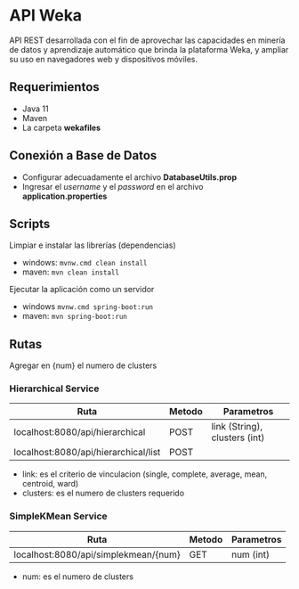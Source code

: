 # API Weka

API REST desarrollada con el fin de aprovechar las capacidades en minería de datos y aprendizaje automático que brinda la plataforma Weka, y ampliar su uso en navegadores web y dispositivos móviles.

## Requerimientos

- Java 11
- Maven
- La carpeta **wekafiles**

## Conexión a Base de Datos

- Configurar adecuadamente el archivo **DatabaseUtils.prop**
- Ingresar el *username* y el *password* en el archivo **application.properties**

## Scripts

Limpiar e instalar las librerías (dependencias)
- windows: `mvnw.cmd clean install`
- maven: `mvn clean install`

Ejecutar la aplicación como un servidor
- windows `mvnw.cmd spring-boot:run`
- maven: `mvn spring-boot:run`

## Rutas
Agregar en {num} el numero de clusters

### Hierarchical Service
| Ruta | Metodo | Parametros |
| ------ | ------ | ------ |
| localhost:8080/api/hierarchical | POST | link (String), clusters (int) |
| localhost:8080/api/hierarchical/list | POST |  |
* link: es el criterio de vinculacion (single, complete, average, mean, centroid, ward)
* clusters: es el numero de clusters requerido

### SimpleKMean Service
| Ruta | Metodo | Parametros |
| ------ | ------ | ------ |
| localhost:8080/api/simplekmean/{num} | GET | num (int) |
* num: es el numero de clusters